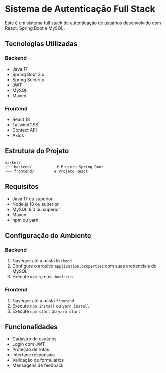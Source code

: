 # Sistema de Autenticação Full Stack

Este é um sistema full stack de autenticação de usuários desenvolvido com React, Spring Boot e MySQL.

## Tecnologias Utilizadas

### Backend
- Java 17
- Spring Boot 3.x
- Spring Security
- JWT
- MySQL
- Maven

### Frontend
- React 18
- TailwindCSS
- Context API
- Axios

## Estrutura do Projeto

```
market/
├── backend/           # Projeto Spring Boot
└── frontend/         # Projeto React
```

## Requisitos

- Java 17 ou superior
- Node.js 18 ou superior
- MySQL 8.0 ou superior
- Maven
- npm ou yarn

## Configuração do Ambiente

### Backend

1. Navegue até a pasta `backend`
2. Configure o arquivo `application.properties` com suas credenciais do MySQL
3. Execute `mvn spring-boot:run`

### Frontend

1. Navegue até a pasta `frontend`
2. Execute `npm install` ou `yarn install`
3. Execute `npm start` ou `yarn start`

## Funcionalidades

- Cadastro de usuários
- Login com JWT
- Proteção de rotas
- Interface responsiva
- Validação de formulários
- Mensagens de feedback 